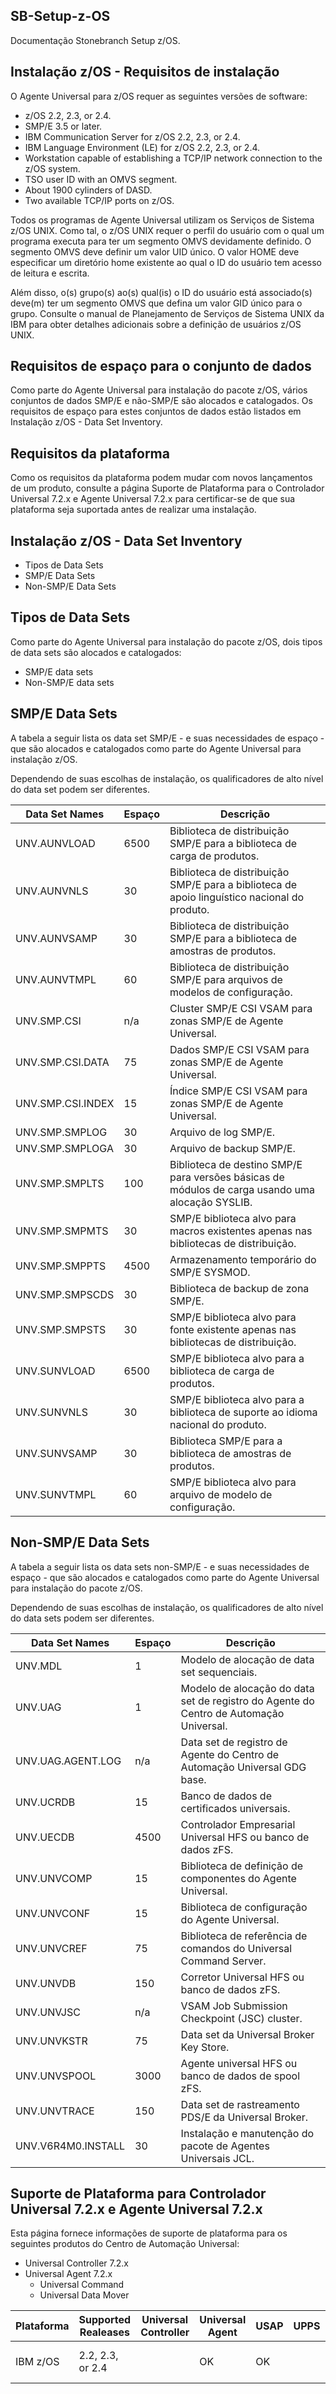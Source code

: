 ## SB-Setup-z-OS
Documentação Stonebranch Setup z/OS. 


## Instalação z/OS - Requisitos de instalação

O Agente Universal para z/OS requer as seguintes versões de software:

- z/OS 2.2, 2.3, or 2.4.
- SMP/E 3.5 or later.
- IBM Communication Server for z/OS 2.2, 2.3, or 2.4.
- IBM Language Environment (LE) for z/OS 2.2, 2.3, or 2.4.
- Workstation capable of establishing a TCP/IP network connection to the z/OS system.
- TSO user ID with an OMVS segment.
- About 1900 cylinders of DASD.
- Two available TCP/IP ports on z/OS.

Todos os programas de Agente Universal utilizam os Serviços de Sistema z/OS UNIX. Como tal, o z/OS UNIX requer o perfil do usuário com o qual um programa executa para ter um segmento OMVS devidamente definido. O segmento OMVS deve definir um valor UID único. O valor HOME deve especificar um diretório home existente ao qual o ID do usuário tem acesso de leitura e escrita.

Além disso, o(s) grupo(s) ao(s) qual(is) o ID do usuário está associado(s) deve(m) ter um segmento OMVS que defina um valor GID único para o grupo. Consulte o manual de Planejamento de Serviços de Sistema UNIX da IBM para obter detalhes adicionais sobre a definição de usuários z/OS UNIX.

## Requisitos de espaço para o conjunto de dados

Como parte do Agente Universal para instalação do pacote z/OS, vários conjuntos de dados SMP/E e não-SMP/E são alocados e catalogados. Os requisitos de espaço para estes conjuntos de dados estão listados em Instalação z/OS - Data Set Inventory.

## Requisitos da plataforma

Como os requisitos da plataforma podem mudar com novos lançamentos de um produto, consulte a página Suporte de Plataforma para o Controlador Universal 7.2.x e Agente Universal 7.2.x para certificar-se de que sua plataforma seja suportada antes de realizar uma instalação.

## Instalação z/OS - Data Set Inventory

- Tipos de Data Sets
- SMP/E Data Sets 
- Non-SMP/E Data Sets

## Tipos de Data Sets

Como parte do Agente Universal para instalação do pacote z/OS, dois tipos de data sets são alocados e catalogados:

- SMP/E data sets
- Non-SMP/E data sets

## SMP/E Data Sets

A tabela a seguir lista os data set SMP/E - e suas necessidades de espaço - que são alocados e catalogados como parte do Agente Universal para instalação z/OS.

Dependendo de suas escolhas de instalação, os qualificadores de alto nível do data set podem ser diferentes.


|Data Set Names | Espaço | Descrição |
| --- | --- | --- |
| UNV.AUNVLOAD | 6500 | Biblioteca de distribuição SMP/E para a biblioteca de carga de produtos.|
| UNV.AUNVNLS | 30 | Biblioteca de distribuição SMP/E para a biblioteca de apoio linguístico nacional do produto.|
| UNV.AUNVSAMP | 30 | Biblioteca de distribuição SMP/E para a biblioteca de amostras de produtos.|
| UNV.AUNVTMPL | 	60 | Biblioteca de distribuição SMP/E para arquivos de modelos de configuração.|
| UNV.SMP.CSI | n/a | Cluster SMP/E CSI VSAM para zonas SMP/E de Agente Universal.|
| UNV.SMP.CSI.DATA | 75 | Dados SMP/E CSI VSAM para zonas SMP/E de Agente Universal.|
| UNV.SMP.CSI.INDEX | 15 | Índice SMP/E CSI VSAM para zonas SMP/E de Agente Universal.|
| UNV.SMP.SMPLOG | 30 | Arquivo de log SMP/E.|
| UNV.SMP.SMPLOGA | 30 | Arquivo de backup SMP/E.|
| UNV.SMP.SMPLTS | 100 | Biblioteca de destino SMP/E para versões básicas de módulos de carga usando uma alocação SYSLIB.|
| UNV.SMP.SMPMTS | 30 | SMP/E biblioteca alvo para macros existentes apenas nas bibliotecas de distribuição.|
| UNV.SMP.SMPPTS | 4500 | Armazenamento temporário do SMP/E SYSMOD.|
| UNV.SMP.SMPSCDS | 30 | Biblioteca de backup de zona SMP/E.|
| UNV.SMP.SMPSTS | 30 | SMP/E biblioteca alvo para fonte existente apenas nas bibliotecas de distribuição.|
| UNV.SUNVLOAD | 6500 | SMP/E biblioteca alvo para a biblioteca de carga de produtos.|
| UNV.SUNVNLS | 30 | SMP/E biblioteca alvo para a biblioteca de suporte ao idioma nacional do produto.|
| UNV.SUNVSAMP | 30 | Biblioteca SMP/E para a biblioteca de amostras de produtos.|
| UNV.SUNVTMPL | 60 | SMP/E biblioteca alvo para arquivo de modelo de configuração.|

## Non-SMP/E Data Sets

A tabela a seguir lista os data sets non-SMP/E - e suas necessidades de espaço - que são alocados e catalogados como parte do Agente Universal para instalação do pacote z/OS.

Dependendo de suas escolhas de instalação, os qualificadores de alto nível do data sets podem ser diferentes.

|Data Set Names | Espaço | Descrição |
| --- | --- | --- |
| UNV.MDL | 1 | Modelo de alocação de data set sequenciais.|
| UNV.UAG| 1 | Modelo de alocação do data set de registro do Agente do Centro de Automação Universal.|
| UNV.UAG.AGENT.LOG | n/a | Data set de registro de Agente do Centro de Automação Universal GDG base.|
| UNV.UCRDB | 	15 | Banco de dados de certificados universais.|
| UNV.UECDB | 4500 | Controlador Empresarial Universal HFS ou banco de dados zFS.|
| UNV.UNVCOMP | 15 | Biblioteca de definição de componentes do Agente Universal.|
| UNV.UNVCONF | 15 | Biblioteca de configuração do Agente Universal. |
| UNV.UNVCREF | 75 | Biblioteca de referência de comandos do Universal Command Server. |
| UNV.UNVDB | 150 | Corretor Universal HFS ou banco de dados zFS. |
| UNV.UNVJSC | n/a  | VSAM Job Submission Checkpoint (JSC) cluster. |
| UNV.UNVKSTR | 75 | Data set da Universal Broker Key Store. |
| UNV.UNVSPOOL | 3000 | Agente universal HFS ou banco de dados de spool zFS. |
| UNV.UNVTRACE | 150 | Data set de rastreamento PDS/E da Universal Broker. |
| UNV.V6R4M0.INSTALL |30 | Instalação e manutenção do pacote de Agentes Universais JCL. |

## Suporte de Plataforma para Controlador Universal 7.2.x e Agente Universal 7.2.x

Esta página fornece informações de suporte de plataforma para os seguintes produtos do Centro de Automação Universal:

- Universal Controller 7.2.x
- Universal Agent 7.2.x
  - Universal Command
  - Universal Data Mover
  
  
|Plataforma | Supported Realeases |Universal Controller |Universal Agent| USAP |UPPS |SOA Agent |UDM | UEC| UEC Clients |Notes
| --- | --- | --- | --- | --- | --- | --- | --- | --- | --- | --- |
| IBM z/OS | 2.2, 2.3, or 2.4 |  | OK | OK |  |  | OK | OK |  |  A OMS não está disponível.|
